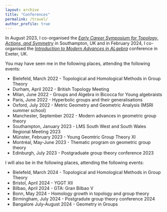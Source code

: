 ```yaml
---
layout: archive
title: "Conferences"
permalink: /travel/
author_profile: true
---
```


In August 2023, I co-organised the [*Early Career Symposium for Topology, Actions, and Symmetry*](https://sites.google.com/view/soton-ecstasy-2023/home) in Southampton, UK and in February 2024, I co-organised the [*Introduction to Modern Advances in ALgebra*](https://sites.google.com/view/itmaia) conference in Exeter, UK.

You may have seen me in the following places, attending the following events:

- Bielefeld, March 2022 - Topological and Homological Methods in Group Theory
- Durham, April 2022 - British Topology Meeting
- Milan, June 2022 - Groups and Algebra in Bicocca for Young algebraists
- Paris, June 2022 - Hyperbolic groups and their generalisations
- Oxford, July 2022 - Metric Geometry and Geometric Analysis (MSRI summer school)
- Manchester, September 2022 - Modern advances in geometric group theory
- Southampton, January 2023 - LMS South West and South Wales Regional Meeting 2023
- Münster, February 2023 - Young Geomtric Group Theory XI
- Montréal, May-June 2023 - Thematic program on geometric group theory
- Edinburgh, July 2023 - Postgraduate group theory conference 2023

I will also be in the following places, attending the following events:

- Bielefeld, March 2024 - Topological and Homological Methods in Group Theory
- Bristol, April 2024 - YGGT XII
- Bilbao, April 2024 - GTA: Gran Bilbao V
- Bonn, May 2024 - Homology growth in topology and group theory
- Birmingham, July 2024 - Postgradute group theory conference 2024
- Bangalore July-August 2024 - Geometry in Groups
